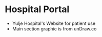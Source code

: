# Hospital Portal 

<ul>
    <li>Yulje Hospital's Website for patient use </li>
    <li>Main section graphic is from unDraw.co</li>
</ul>